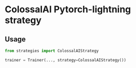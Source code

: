 # ColossalAI Pytorch-lightning strategy

## Usage

```python
from strategies import ColossalAIStrategy

trainer = Trainer(..., strategy=ColossalAIStrategy())
```